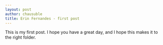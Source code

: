 ```yaml
--- 
layout: post
author: chausuble
title: Erin Fernandes - first post
---
```

This is my first post. I hope you have a great day, and I hope this makes it to the right folder.
